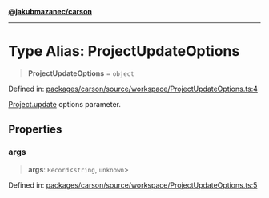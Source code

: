 [**@jakubmazanec/carson**](../README.md)

---

# Type Alias: ProjectUpdateOptions

> **ProjectUpdateOptions** = `object`

Defined in:
[packages/carson/source/workspace/ProjectUpdateOptions.ts:4](https://github.com/jakubmazanec/tools/blob/a1a5edf56256b0aa4e209cc73bc7a07f5d7fc236/packages/carson/source/workspace/ProjectUpdateOptions.ts#L4)

[Project.update](../classes/Project.md#update) options parameter.

## Properties

### args

> **args**: `Record`\<`string`, `unknown`\>

Defined in:
[packages/carson/source/workspace/ProjectUpdateOptions.ts:5](https://github.com/jakubmazanec/tools/blob/a1a5edf56256b0aa4e209cc73bc7a07f5d7fc236/packages/carson/source/workspace/ProjectUpdateOptions.ts#L5)

